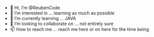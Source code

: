 - 👋 Hi, I’m @ReubenCode
- 👀 I’m interested in ... learning as much as possible
- 🌱 I’m currently learning ... JAVA
- 💞️ I’m looking to collaborate on ... not entirely sure
- 📫 How to reach me ... reach me here or on here for the time being

<!---
ReubenCode/ReubenCode is a ✨ special ✨ repository because its `README.md` (this file) appears on your GitHub profile.
You can click the Preview link to take a look at your changes.
--->
